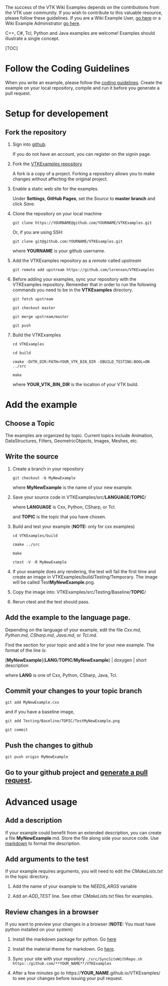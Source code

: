 The success of the VTK Wiki Examples depends on the contributions from
the VTK user community. If you wish to contribute to this valuable
resource, please follow these guidelines. If you are a Wiki Example
User, [go here](../Instructions/ForUsers) or a Wiki Example
Administrator [go here](../Instructions/ForAdministrators).

C++, C#, Tcl, Python and Java examples are welcome! Examples should
illustrate a single concept.

[TOC]

# Follow the Coding Guidelines

When you write an example, please follow the [coding guidelines](../Instructions/Guidelines). Create the example on your local repository, compile and run it before you generate a pull request.

# Setup for developement

## Fork the repository

1. Sign into [github](https://github.com/login).

    If you do not have an account, you can register on the signin page.

2. Fork the [VTKExamples repository](https://github.com/lorensen/VTKExamples)

    A fork is a copy of a project. Forking a repository allows you to make changes without affecting the original project.

3. Enable a static web site for the examples.

    Under **Settings**, **GitHub Pages**, set the *Source* to **master branch** and click *Save*.

4. Clone the repository on your local machine

    ```
    git clone https://YOURNAME@github.com/YOURNAME/VTKExamples.git
    ```

    Or, if you are using SSH:

    ```
    git clone git@github.com:YOURNAME/VTKExamples.git
    ```

    where **YOURNAME** is your github username.

5. Add the VTKExamples repository as a *remote* called *upstream*

    ```
    git remote add upstream https://github.com/lorensen/VTKExamples
    ```

6. Before adding your examples, sync your repository with the VTKExamples repository. Remember that in order to run the following commands you need to be in the **VTKExamples** directory.

    ```
    git fetch upstream
    ```

    ```
    git checkout master
    ```

    ```
    git merge upstream/master
    ```

    ```
    git push
    ```

6. Build the VTKExamples

    ```
    cd VTKExamples
    ```

    ```
    cd build
    ```

    ```
    cmake -DVTK_DIR:PATH=YOUR_VTK_BIN_DIR -DBUILD_TESTING:BOOL=ON ../src
    ```

    ```
    make
    ```

    where **YOUR_VTK_BIN_DIR** is the location of your VTK build.

# Add the example

## Choose a Topic

The examples are organized by topic. Current topics include Animation,
DataStructures, Filters, GeometricObjects, Images, Meshes, etc.

## Write the source

1. Create a branch in your repository

    ```
    git checkout -b MyNewExample
    ```

    where **MyNewExample** is the name of your new example.

2. Save your source code in VTKExamples/src/**LANGUAGE**/**TOPIC**/

    where **LANGUAGE** is Cxx, Python, CSharp, or Tcl.

    and **TOPIC** is the topic that you have chosen.

3. Build and test your example (**NOTE:** only for cxx examples)

    ```
    cd VTKExamples/build
    ```

    ```
    cmake ../src
    ```

    ```
    make
    ```

    ```
    ctest -V -R MyNewExample
    ```

4. If your example does any rendering, the test will fail the first time and create an image in VTKExamples/build/Testing/Temporary. The image will be called Test**MyNewExample**.png.

5. Copy the image into: VTKExamples/src/Testing/Baseline/**TOPIC**/

6. Rerun ctest and the test should pass.

## Add the example to the language page.

Depending on the language of your example, edit the file *Cxx.md*, *Python.md*, *CSharp.md*, *Java.md*, or *Tcl.md*.

Find the section for your topic and add a line for your new example. The format of the line is:

\[**MyNewExample**\]\(**LANG**/**TOPIC**/**MyNewExample**\) | doxygen | short description

where **LANG** is one of Cxx, Python, CSharp, Java, Tcl.

## Commit your changes to your topic branch

```
git add MyNewExample.cxx
```

and if you have a baseline image,

```
git add Testing/Baseline/TOPIC/TestMyNewExample.png
```
```
git commit
```

## Push the changes to github

```
git push origin MyNewExample
```

## Go to your github project and [generate a pull request](https://help.github.com/articles/creating-a-pull-request/).

# Advanced usage

## Add a description

If your example could benefit from an extended description, you can create a file **MyNewExample**.md. Store the file along side your source code. Use [markdown](https://guides.github.com/features/mastering-markdown/) to format the description.

## Add arguments to the test

If your example requires arguments, you will need to edit the *CMakeLists.txt* in the topic directory.

1. Add the name of your example to the *NEEDS_ARGS* variable

2. Add an *ADD_TEST* line. See other *CMakeLists.txt* files for examples.

## Review changes in a browser

If you want to preview your changes in a browser (**NOTE:** You must have python installed on your system)

  1. Install the markdown package for python. Go [here](https://pythonhosted.org/Markdown/install.html)

  2. Install the material theme for markdown. Go [here](http://squidfunk.github.io/mkdocs-material/#quick-start).

  3. Sync your site with your repository
    ```
    ./src/SyncSiteWithRepo.sh https::/github.com/**YOUR_NAME**/VTKExamples
    ```

  4. After a few minutes go to https://**YOUR_NAME**.github.io/VTKExamples/ to see your changes before issuing your pull request.


